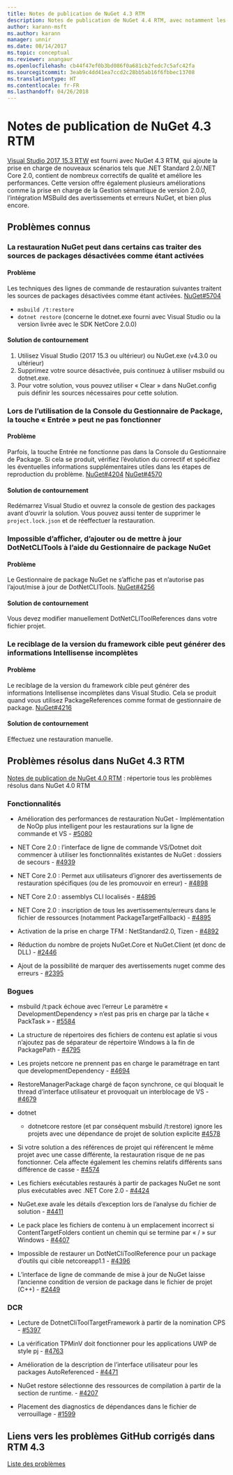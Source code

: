 ```yaml
---
title: Notes de publication de NuGet 4.3 RTM
description: Notes de publication de NuGet 4.4 RTM, avec notamment les problèmes connus, les correctifs de bogues, les fonctionnalités ajoutées et les DCR.
author: karann-msft
ms.author: karann
manager: unnir
ms.date: 08/14/2017
ms.topic: conceptual
ms.reviewer: anangaur
ms.openlocfilehash: cb44f47ef0b3bd086f0a681cb2fedc7c5afc42fa
ms.sourcegitcommit: 3eab9c4dd41ea7ccd2c28bb5ab16f6fbbec13708
ms.translationtype: HT
ms.contentlocale: fr-FR
ms.lasthandoff: 04/26/2018
---
```

# <a name="nuget-43-rtm-release-notes"></a>Notes de publication de NuGet 4.3 RTM

[Visual Studio 2017 15.3 RTW](https://www.visualstudio.com/news/releasenotes/vs2017-relnotes) est fourni avec NuGet 4.3 RTM, qui ajoute la prise en charge de nouveaux scénarios tels que .NET Standard 2.0/.NET Core 2.0, contient de nombreux correctifs de qualité et améliore les performances. Cette version offre également plusieurs améliorations comme la prise en charge de la Gestion sémantique de version 2.0.0, l’intégration MSBuild des avertissements et erreurs NuGet, et bien plus encore.

## <a name="known-issues"></a>Problèmes connus

### <a name="nuget-restore-may-treat-disabled-package-sources-as-enabled-in-some-cases"></a>La restauration NuGet peut dans certains cas traiter des sources de packages désactivées comme étant activées

#### <a name="issue"></a>Problème

Les techniques des lignes de commande de restauration suivantes traitent les sources de packages désactivées comme étant activées. [NuGet#5704](https://github.com/NuGet/Home/issues/5704)
- `msbuild /t:restore`
- `dotnet restore` (concerne le dotnet.exe fourni avec Visual Studio ou la version livrée avec le SDK NetCore 2.0.0)

#### <a name="workaround"></a>Solution de contournement

1. Utilisez Visual Studio (2017 15.3 ou ultérieur) ou NuGet.exe (v4.3.0 ou ultérieur)
1. Supprimez votre source désactivée, puis continuez à utiliser msbuild ou dotnet.exe.
1. Pour votre solution, vous pouvez utiliser « Clear » dans NuGet.config puis définir les sources nécessaires pour cette solution.

### <a name="while-using-package-manager-console-enter-key-may-not-work"></a>Lors de l’utilisation de la Console du Gestionnaire de Package, la touche « Entrée » peut ne pas fonctionner

#### <a name="issue"></a>Problème

Parfois, la touche Entrée ne fonctionne pas dans la Console du Gestionnaire de Package. Si cela se produit, vérifiez l’évolution du correctif et spécifiez les éventuelles informations supplémentaires utiles dans les étapes de reproduction du problème. [NuGet#4204](https://github.com/NuGet/Home/issues/4204) [NuGet#4570](https://github.com/NuGet/Home/issues/4570)

#### <a name="workaround"></a>Solution de contournement

Redémarrez Visual Studio et ouvrez la console de gestion des packages avant d’ouvrir la solution. Vous pouvez aussi tenter de supprimer le `project.lock.json` et de réeffectuer la restauration.

### <a name="you-are-unable-to-view-add-or-update-dotnetclitools-using-nuget-package-manager"></a>Impossible d’afficher, d’ajouter ou de mettre à jour DotNetCLITools à l’aide du Gestionnaire de package NuGet

#### <a name="issue"></a>Problème

Le Gestionnaire de package NuGet ne s’affiche pas et n’autorise pas l’ajout/mise à jour de DotNetCLITools. [NuGet#4256](https://github.com/NuGet/Home/issues/4256)

#### <a name="workaround"></a>Solution de contournement

Vous devez modifier manuellement DotNetCLIToolReferences dans votre fichier projet.

### <a name="retargeting-target-framework-version-may-lead-to-incomplete-intellisense"></a>Le reciblage de la version du framework cible peut générer des informations Intellisense incomplètes

#### <a name="issue"></a>Problème

Le reciblage de la version du framework cible peut générer des informations Intellisense incomplètes dans Visual Studio. Cela se produit quand vous utilisez PackageReferences comme format de gestionnaire de package. [NuGet#4216](https://github.com/NuGet/Home/issues/4216)

#### <a name="workaround"></a>Solution de contournement

Effectuez une restauration manuelle.

## <a name="issues-fixed-in-nuget-43-rtm-timeframe"></a>Problèmes résolus dans NuGet 4.3 RTM

[Notes de publication de NuGet 4.0 RTM](../release-notes/nuget-4.0-RTM.md) : répertorie tous les problèmes résolus dans NuGet 4.0 RTM

### <a name="features"></a>Fonctionnalités

- Amélioration des performances de restauration NuGet - Implémentation de NoOp plus intelligent pour les restaurations sur la ligne de commande et VS - [#5080](https://github.com/NuGet/Home/issues/5080)

- NET Core 2.0 : l’interface de ligne de commande VS/Dotnet doit commencer à utiliser les fonctionnalités existantes de NuGet : dossiers de secours - [#4939](https://github.com/NuGet/Home/issues/4939)

- NET Core 2.0 : Permet aux utilisateurs d’ignorer des avertissements de restauration spécifiques (ou de les promouvoir en erreur) - [#4898](https://github.com/NuGet/Home/issues/4898)

- NET Core 2.0 : assemblys CLI localisés - [#4896](https://github.com/NuGet/Home/issues/4896)

- NET Core 2.0 : inscription de tous les avertissements/erreurs dans le fichier de ressources (notamment PackageTargetFallback) - [#4895](https://github.com/NuGet/Home/issues/4895)

- Activation de la prise en charge TFM : NetStandard2.0, Tizen - [#4892](https://github.com/NuGet/Home/issues/4892)

- Réduction du nombre de projets NuGet.Core et NuGet.Client (et donc de DLL) - [#2446](https://github.com/NuGet/Home/issues/2446)

- Ajout de la possibilité de marquer des avertissements nuget comme des erreurs - [#2395](https://github.com/NuGet/Home/issues/2395)

### <a name="bugs"></a>Bogues

- msbuild /t:pack échoue avec l’erreur Le paramètre « DevelopmentDependency » n’est pas pris en charge par la tâche « PackTask » - [#5584](https://github.com/NuGet/Home/issues/5584)

- La structure de répertoires des fichiers de contenu est aplatie si vous n’ajoutez pas de séparateur de répertoire Windows à la fin de PackagePath - [#4795](https://github.com/NuGet/Home/issues/4795)

- Les projets netcore ne prennent pas en charge le paramétrage en tant que developmentDependency - [#4694](https://github.com/NuGet/Home/issues/4694)

- RestoreManagerPackage chargé de façon synchrone, ce qui bloquait le thread d’interface utilisateur et provoquait un interblocage de VS - [#4679](https://github.com/NuGet/Home/issues/4679)

- dotnet
  - dotnetcore restore (et par conséquent msbuild /t:restore) ignore les projets avec une dépendance de projet de solution explicite [#4578](https://github.com/NuGet/Home/issues/4578)

- Si votre solution a des références de projet qui référencent le même projet avec une casse différente, la restauration risque de ne pas fonctionner. Cela affecte également les chemins relatifs différents sans différence de casse - [#4574](https://github.com/NuGet/Home/issues/4574)

- Les fichiers exécutables restaurés à partir de packages NuGet ne sont plus exécutables avec .NET Core 2.0 - [#4424](https://github.com/NuGet/Home/issues/4424)

- NuGet.exe avale les détails d’exception lors de l’analyse du fichier de solution - [#4411](https://github.com/NuGet/Home/issues/4411)

- Le pack place les fichiers de contenu à un emplacement incorrect si ContentTargetFolders contient un chemin qui se termine par « / » sur Windows - [#4407](https://github.com/NuGet/Home/issues/4407)

- Impossible de restaurer un DotNetCliToolReference pour un package d’outils qui cible netcoreapp1.1 - [#4396](https://github.com/NuGet/Home/issues/4396)

- L’interface de ligne de commande de mise à jour de NuGet laisse l’ancienne condition de version de package dans le fichier de projet (C++) - [#2449](https://github.com/NuGet/Home/issues/2449)

### <a name="dcrs"></a>DCR

- Lecture de DotnetCliToolTargetFramework à partir de la nomination CPS - [#5397](https://github.com/NuGet/Home/issues/5397)

- La vérification TPMinV doit fonctionner pour les applications UWP de style pj - [#4763](https://github.com/NuGet/Home/issues/4763)

- Amélioration de la description de l’interface utilisateur pour les packages AutoReferenced - [#4471](https://github.com/NuGet/Home/issues/4471)

- NuGet restore sélectionne des ressources de compilation à partir de la section de runtime. - [#4207](https://github.com/NuGet/Home/issues/4207)

- Placement des diagnostics de dépendances dans le fichier de verrouillage - [#1599](https://github.com/NuGet/Home/issues/1599)

## <a name="links-to-github-issues-fixed-in-43-rtm"></a>Liens vers les problèmes GitHub corrigés dans RTM 4.3

[Liste des problèmes](https://github.com/NuGet/Home/issues?q=is%3Aissue+is%3Aclosed+milestone%3A%224.3")
